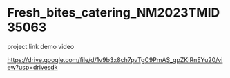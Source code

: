 # Fresh_bites_catering_NM2023TMID35063

project link demo video

https://drive.google.com/file/d/1v9b3x8ch7pvTgC9PmAS_gpZKiRnEYu20/view?usp=drivesdk
